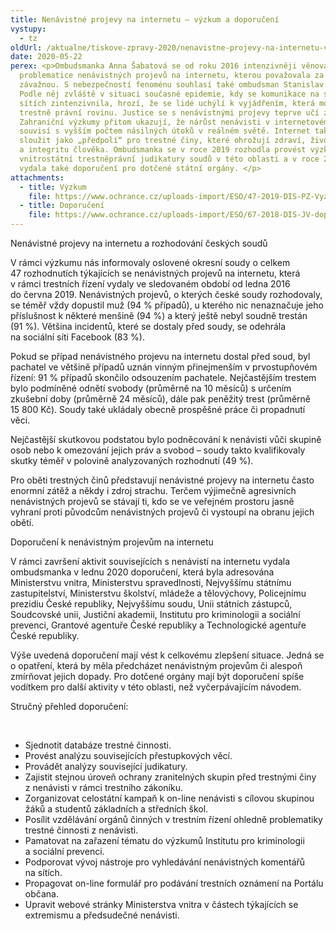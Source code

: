 ```yaml
---
title: Nenávistné projevy na internetu – výzkum a doporučení
vystupy:
  - tz
oldUrl: /aktualne/tiskove-zpravy-2020/nenavistne-projevy-na-internetu-vyzkum-a-doporuceni/
date: 2020-05-22
perex: <p>Ombudsmanka Anna Šabatová se od roku 2016 intenzivněji věnovala
  problematice nenávistných projevů na internetu, kterou považovala za mimořádně
  závažnou. S nebezpečností fenoménu souhlasí také ombudsman Stanislav Křeček.
  Podle něj zvláště v situaci současné epidemie, kdy se komunikace na sociálních
  sítích zintenzivnila, hrozí, že se lidé uchýlí k vyjádřením, která mohou mít
  trestně právní rovinu. Justice se s nenávistnými projevy teprve učí zacházet.
  Zahraniční výzkumy přitom ukazují, že nárůst nenávisti v internetovém prostoru
  souvisí s vyšším počtem násilných útoků v reálném světě. Internet tak může
  sloužit jako „předpolí“ pro trestné činy, které ohrožují zdraví, život
  a integritu člověka. Ombudsmanka se v roce 2019 rozhodla provést výzkum
  vnitrostátní trestněprávní judikatury soudů v této oblasti a v roce 2020
  vydala také doporučení pro dotčené státní orgány. </p>
attachments:
  - title: Výzkum
    file: https://www.ochrance.cz/uploads-import/ESO/47-2019-DIS-PZ-Vyzkumna_zprava.pdf
  - title: Doporučení
    file: https://www.ochrance.cz/uploads-import/ESO/67-2018-DIS-JV-doporuceni.pdf
---
```

<p>Nenávistné projevy na&nbsp;internetu a&nbsp;rozhodování českých soudů</p>
<p>V&nbsp;rámci výzkumu nás informovaly oslovené okresní soudy o&nbsp;celkem 47&nbsp;rozhodnutích týkajících se nenávistných projevů na&nbsp;internetu, která v&nbsp;rámci trestních řízení vydaly ve&nbsp;sledovaném období od&nbsp;ledna 2016 do&nbsp;června 2019. Nenávistných projevů, o&nbsp;kterých české soudy rozhodovaly, se téměř vždy dopustil muž (94&nbsp;% případů), u&nbsp;kterého nic nenaznačuje jeho příslušnost k&nbsp;některé menšině (94&nbsp;%) a&nbsp;který ještě nebyl soudně trestán (91&nbsp;%). Většina incidentů, které se dostaly před soudy, se odehrála na&nbsp;sociální síti Facebook (83&nbsp;%).</p>
<p>Pokud se případ nenávistného projevu na&nbsp;internetu dostal před soud, byl pachatel ve&nbsp;většině případů uznán vinným přinejmenším v&nbsp;prvostupňovém řízení: 91&nbsp;% případů skončilo odsouzením pachatele. Nejčastějším trestem bylo podmíněné odnětí svobody (průměrně na&nbsp;10&nbsp;měsíců) s&nbsp;určením zkušební doby (průměrně 24&nbsp;měsíců), dále pak peněžitý trest (průměrně 15&nbsp;800&nbsp;Kč). Soudy také ukládaly obecně prospěšné práce či&nbsp;propadnutí věci.</p>
<p>Nejčastější skutkovou podstatou bylo podněcování k&nbsp;nenávisti vůči skupině osob nebo k&nbsp;omezování jejich práv a&nbsp;svobod – soudy takto kvalifikovaly skutky téměř v&nbsp;polovině analyzovaných rozhodnutí (49&nbsp;%).</p>
<p>Pro oběti trestných činů představují nenávistné projevy na&nbsp;internetu často enormní zátěž a&nbsp;někdy i&nbsp;zdroj strachu. Terčem výjimečně agresivních nenávistných projevů se stávají ti, kdo se ve&nbsp;veřejném prostoru jasně vyhraní proti původcům nenávistných projevů či&nbsp;vystoupí na&nbsp;obranu jejich obětí.</p>
<p>Doporučení k&nbsp;nenávistným projevům na&nbsp;internetu</p>
<p>V rámci završení aktivit souvisejících s&nbsp;nenávistí na&nbsp;internetu vydala ombudsmanka v&nbsp;lednu 2020 doporučení, která byla adresována Ministerstvu vnitra, Ministerstvu spravedlnosti, Nejvyššímu státnímu zastupitelství, Ministerstvu školství, mládeže a&nbsp;tělovýchovy, Policejnímu prezidiu České republiky, Nejvyššímu soudu, Unii státních zástupců, Soudcovské unii, Justiční akademii, Institutu pro kriminologii a&nbsp;sociální prevenci, Grantové agentuře České republiky a&nbsp;Technologické agentuře České republiky.</p>
<p>Výše uvedená doporučení mají vést k&nbsp;celkovému zlepšení situace. Jedná se o&nbsp;opatření, která by měla předcházet nenávistným projevům či&nbsp;alespoň zmírňovat jejich dopady. Pro dotčené orgány mají být doporučení spíše vodítkem pro další aktivity v&nbsp;této oblasti, než vyčerpávajícím návodem.</p>
<p>Stručný přehled doporučení:</p>
<p>&nbsp;</p>
<ul>
<li>Sjednotit databáze trestné činnosti.</li>
<li>Provést analýzu souvisejících přestupkových věcí.</li>
<li>Provádět analýzy související judikatury.</li>
<li>Zajistit stejnou úroveň ochrany zranitelných skupin před trestnými činy z&nbsp;nenávisti v&nbsp;rámci trestního zákoníku.</li>
<li>Zorganizovat celostátní kampaň k&nbsp;on-line nenávisti s&nbsp;cílovou skupinou žáků a&nbsp;studentů základních a&nbsp;středních škol.</li>
<li>Posílit vzdělávání orgánů činných v&nbsp;trestním řízení ohledně problematiky trestné činnosti z&nbsp;nenávisti.</li>
<li>Pamatovat na&nbsp;zařazení tématu do&nbsp;výzkumů Institutu pro kriminologii a&nbsp;sociální prevenci.</li>
<li>Podporovat vývoj nástroje pro vyhledávání nenávistných komentářů na&nbsp;sítích.</li>
<li>Propagovat on-line formulář pro podávání trestních oznámení na&nbsp;Portálu občana.</li>
<li>Upravit webové stránky Ministerstva vnitra v&nbsp;částech týkajících se extremismu a&nbsp;předsudečné nenávisti.</li></ul>
<p>&nbsp;</p>
